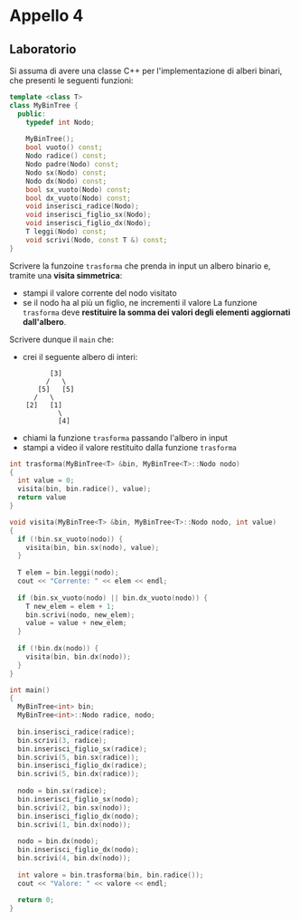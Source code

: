 # Appello 4

## Laboratorio

Si assuma di avere una classe C++ per l'implementazione di alberi binari, che presenti le seguenti funzioni:

```cpp
template <class T>
class MyBinTree {
  public:
    typedef int Nodo;
    
    MyBinTree();
    bool vuoto() const;
    Nodo radice() const;
    Nodo padre(Nodo) const;
    Nodo sx(Nodo) const;
    Nodo dx(Nodo) const;
    bool sx_vuoto(Nodo) const;
    bool dx_vuoto(Nodo) const;
    void inserisci_radice(Nodo);
    void inserisci_figlio_sx(Nodo);
    void inserisci_figlio_dx(Nodo);
    T leggi(Nodo) const;
    void scrivi(Nodo, const T &) const;
}
```

Scrivere la funzoine `trasforma` che prenda in input un albero binario e, tramite una **visita simmetrica**:
- stampi il valore corrente del nodo visitato
- se il nodo ha al più un figlio, ne incrementi il valore
La funzione `trasforma` deve **restituire la somma dei valori degli elementi aggiornati dall'albero**.

Scrivere dunque il `main` che:
- crei il seguente albero di interi:

```
          [3]
         /   \
       [5]   [5]
      /   \
    [2]   [1]
            \
            [4]
```

- chiami la funzione `trasforma` passando l'albero in input
- stampi a video il valore restituito dalla funzione `trasforma`

```cpp
int trasforma(MyBinTree<T> &bin, MyBinTree<T>::Nodo nodo)
{
  int value = 0;
  visita(bin, bin.radice(), value);
  return value
}

void visita(MyBinTree<T> &bin, MyBinTree<T>::Nodo nodo, int value)
{ 
  if (!bin.sx_vuoto(nodo)) {
    visita(bin, bin.sx(nodo), value);
  }
  
  T elem = bin.leggi(nodo);
  cout << "Corrente: " << elem << endl;
  
  if (bin.sx_vuoto(nodo) || bin.dx_vuoto(nodo)) {
    T new_elem = elem + 1;
    bin.scrivi(nodo, new_elem);
    value = value + new_elem;
  }
  
  if (!bin.dx(nodo)) {
    visita(bin, bin.dx(nodo));
  }
}

int main()
{
  MyBinTree<int> bin;
  MyBinTree<int>::Nodo radice, nodo;
  
  bin.inserisci_radice(radice);
  bin.scrivi(3, radice);
  bin.inserisci_figlio_sx(radice);
  bin.scrivi(5, bin.sx(radice));
  bin.inserisci_figlio_dx(radice);
  bin.scrivi(5, bin.dx(radice));
  
  nodo = bin.sx(radice);
  bin.inserisci_figlio_sx(nodo);
  bin.scrivi(2, bin.sx(nodo));
  bin.inserisci_figlio_dx(nodo);
  bin.scrivi(1, bin.dx(nodo));
  
  nodo = bin.dx(nodo);
  bin.inserisci_figlio_dx(nodo);
  bin.scrivi(4, bin.dx(nodo));
  
  int valore = bin.trasforma(bin, bin.radice());
  cout << "Valore: " << valore << endl;
  
  return 0;
}
```
